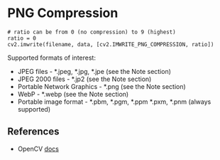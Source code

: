 # PNG Compression

```
# ratio can be from 0 (no compression) to 9 (highest)
ratio = 0
cv2.imwrite(filename, data, [cv2.IMWRITE_PNG_COMPRESSION, ratio])
```

Supported formats of interest:

- JPEG files - *.jpeg, *.jpg, *.jpe (see the Note section)
- JPEG 2000 files - *.jp2 (see the Note section)
- Portable Network Graphics - *.png (see the Note section)
- WebP - *.webp (see the Note section)
- Portable image format - *.pbm, *.pgm, *.ppm *.pxm, *.pnm (always supported)


## References

- OpenCV [docs](https://docs.opencv.org/master/d4/da8/group__imgcodecs.html#gga292d81be8d76901bff7988d18d2b42acad2548321c69ab9c0582fd51e75ace1d0)
